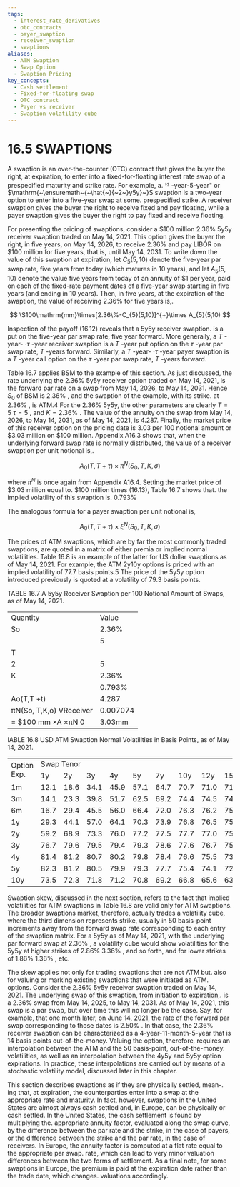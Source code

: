 ```yaml
---
tags:
  - interest_rate_derivatives
  - otc_contracts
  - payer_swaption
  - receiver_swaption
  - swaptions
aliases:
  - ATM Swaption
  - Swap Option
  - Swaption Pricing
key_concepts:
  - Cash settlement
  - Fixed-for-floating swap
  - OTC contract
  - Payer vs receiver
  - Swaption volatility cube
---
```


# 16.5 SWAPTIONS  

A swaption is an over-the-counter (OTC) contract that gives the buyer the right, at expiration, to enter into a fixed-for-floating interest rate swap of a prespecified maturity and strike rate. For example, a. $^{\mathfrak{s}_{2}}$ -year-5-year" or $\mathrm{~\ensuremath~{~\hat{~}{~2~}y5y}~}\$ swaption is a two-year option to enter into a five-year swap at some. prespecified strike. A receiver swaption gives the buyer the right to receive fixed and pay floating, while a payer swaption gives the buyer the right to pay fixed and receive floating.  

For presenting the pricing of swaptions, consider a $\$100$ million $2.36\%$ 5y5y receiver swaption traded on May 14, 2021. This option gives the buyer the right, in five years, on May 14, 2026, to receive $2.36\%$ and pay LIBOR on $\$100$ million for five years, that is, until May 14, 2031. To write down the value of this swaption at expiration, let $C_{5}(5,10)$ denote the five-year par swap rate, five years from today (which matures in 10 years), and let $A_{5}(5,10)$ denote the value five years from today of an annuity of $\$1$ per year, paid on each of the fixed-rate payment dates of a five-year swap starting in five years (and ending in 10 years). Then, in five years, at the expiration of the swaption, the value of receiving $2.36\%$ for five years is,.  

$$
\S100\mathrm{mm}\times[2.36\%-C_{5}(5,10)]^{+}\times A_{5}(5,10)
$$  

Inspection of the payoff (16.12) reveals that a 5y5y receiver swaption. is a put on the five-year par swap rate, five year forward. More generally, a $T$ -year- $\cdot\tau$ -year receiver swaption is a $T$ -year put option on the $\tau$ -year par swap rate, $T$ -years forward. Similarly, a $T$ -year- $\cdot\tau$ -year payer swaption is a $T$ -year call option on the $\tau$ -year par swap rate, $T$ -years forward.  

Table 16.7 applies BSM to the example of this section. As just discussed, the rate underlying the $2.36\%$ 5y5y receiver option traded on May 14, 2021, is the forward par rate on a swap from May 14, 2026, to May 14, 2031. Hence $S_{0}$ of BSM is $2.36\%$ , and the swaption of the example, with its strike. at $2.36\%$ , is ATM.4 For the $2.36\%$ 5y5y, the other parameters are clearly $T=5$ $\tau=5$ , and $K=2.36\%$ . The value of the annuity on the swap from May 14, 2026, to May 14, 2031, as of May 14, 2021, is 4.287. Finally, the market price of this receiver option on the pricing date is 3.03 per 100 notional amount or $\$3.03$ million on $\$100$ million. Appendix A16.3 shows that, when the underlying forward swap rate is normally distributed, the value of a receiver swaption per unit notional is,.  

$$
A_{0}(T,T+\tau)\times\pi^{N}(S_{0},T,K,\sigma)
$$  

where $\pi^{N}$ is once again from Appendix A16.4. Setting the market price of $\$3.03$ million equal to. $\$100$ million times (16.13), Table 16.7 shows that. the implied volatility of this swaption is. $0.793\%$  

The analogous formula for a payer swaption per unit notional is,  

$$
A_{0}(T,T+\tau)\times\xi^{N}(S_{0},T,K,\sigma)
$$  

The prices of ATM swaptions, which are by far the most commonly traded swaptions, are quoted in a matrix of either premia or implied normal volatilities. Table 16.8 is an example of the latter for US dollar swaptions as of May 14, 2021. For example, the ATM 2y10y options is priced with an implied volatility of 77.7 basis points.5 The price of the 5y5y option introduced previously is quoted at a volatility of 79.3 basis points.  

TABLE 16.7  A 5y5y Receiver Swaption per 100 Notional Amount of Swaps, as of May 14, 2021.   


<html><body><table><tr><td>Quantity</td><td>Value</td></tr><tr><td>So</td><td>2.36%</td></tr><tr><td></td><td>5</td></tr><tr><td>T</td><td></td></tr><tr><td>2</td><td>5</td></tr><tr><td>K</td><td>2.36%</td></tr><tr><td></td><td>0.793%</td></tr><tr><td>Ao(T,T +t)</td><td>4.287</td></tr><tr><td>πN(So, T,K,o) VReceiver</td><td>0.007074</td></tr><tr><td>= $100 mm ×A ×πN 0</td><td>3.03mm</td></tr></table></body></html>  

IABLE 16.8 USD ATM Swaption Normal Volatilities in Basis Points, as of May 14, 2021.   


<html><body><table><tr><td rowspan="2">Option Exp.</td><td colspan="11">Swap Tenor</td></tr><tr><td>1y</td><td>2y</td><td>3y</td><td>4y</td><td>5y</td><td>7y</td><td>10y</td><td>12y</td><td>15y</td><td>20y</td><td>30y</td></tr><tr><td>1m</td><td>12.1</td><td>18.6</td><td>34.1</td><td>45.9</td><td>57.1</td><td>64.7</td><td>70.7</td><td>71.0</td><td>71.1</td><td>71.3</td><td>71.5</td></tr><tr><td>3m</td><td>14.1</td><td>23.3</td><td>39.8</td><td>51.7</td><td>62.5</td><td>69.2</td><td>74.4</td><td>74.5</td><td>74.4</td><td>74.3</td><td>74.3</td></tr><tr><td>6m</td><td>16.7</td><td>29.4</td><td>45.5</td><td>56.0</td><td>66.4</td><td>72.0</td><td>76.3</td><td>76.2</td><td>75.8</td><td>75.6</td><td>75.3</td></tr><tr><td>1y</td><td>29.3</td><td>44.1</td><td>57.0</td><td>64.1</td><td>70.3</td><td>73.9</td><td>76.8</td><td>76.5</td><td>75.8</td><td>75.0</td><td>74.2</td></tr><tr><td>2y</td><td>59.2</td><td>68.9</td><td>73.3</td><td>76.0</td><td>77.2</td><td>77.5</td><td>77.7</td><td>77.0</td><td>75.7</td><td>74.1</td><td>72.9</td></tr><tr><td>3y</td><td>76.7</td><td>79.6</td><td>79.5</td><td>79.4</td><td>79.3</td><td>78.6</td><td>77.6</td><td>76.7</td><td>75.1</td><td>72.8</td><td>71.2</td></tr><tr><td>4y</td><td>81.4</td><td>81.2</td><td>80.7</td><td>80.2</td><td>79.8</td><td>78.4</td><td>76.6</td><td>75.5</td><td>73.7</td><td>71.3</td><td>69.4</td></tr><tr><td>5y</td><td>82.3</td><td>81.2</td><td>80.5</td><td>79.9</td><td>79.3</td><td>77.7</td><td>75.4</td><td>74.1</td><td>72.2</td><td>69.9</td><td>67.5</td></tr><tr><td>10y</td><td>73.5</td><td>72.3</td><td>71.8</td><td>71.2</td><td>70.8</td><td>69.2</td><td>66.8</td><td>65.6</td><td>63.8</td><td>61.6</td><td>59.4</td></tr></table></body></html>  

Swaption skew, discussed in the next section, refers to the fact that implied volatilities for ATM swaptions in Table 16.8 are valid only for ATM swaptions. The broader swaptions market, therefore, actually trades a volatility cube, where the third dimension represents strike, usually in 50 basis-point increments away from the forward swap rate corresponding to each entry of the swaption matrix. For a 5y5y as of May 14, 2021, with the underlying par forward swap at $2.36\%$ , a volatility cube would show volatilities for the 5y5y at higher strikes of $2.86\%$ $3.36\%$ , and so forth, and for lower strikes of $1.86\%$ $1.36\%$ , etc.  

The skew applies not only for trading swaptions that are not ATM but. also for valuing or marking existing swaptions that were initiated as ATM. options. Consider the $2.36\%$ 5y5y receiver swaption traded on May 14, 2021. The underlying swap of this swaption, from initiation to expiration,. is a $2.36\%$ swap from May 14, 2025, to May 14, 2031. As of May 14, 2021, this swap is a par swap, but over time this will no longer be the case. Say, for example, that one month later, on June 14, 2021, the rate of the forward par swap corresponding to those dates is $2.50\%$ . In that case, the $2.36\%$ receiver swaption can be characterized as a 4-year-11-month-5-year that is 14 basis points out-of-the-money. Valuing the option, therefore, requires an interpolation between the ATM and the 50 basis-point, out-of-the-money. volatilities, as well as an interpolation between the 4y5y and 5y5y option expirations. In practice, these interpolations are carried out by means of a stochastic volatility model, discussed later in this chapter.  

This section describes swaptions as if they are physically settled, mean-. ing that, at expiration, the counterparties enter into a swap at the appropriate rate and maturity. In fact, however, swaptions in the United States are almost always cash settled and, in Europe, can be physically or cash settled. In the United States, the cash settlement is found by multiplying the. appropriate annuity factor, evaluated along the swap curve, by the difference between the par rate and the strike, in the case of payers, or the difference between the strike and the par rate, in the case of receivers. In Europe, the annuity factor is computed at a flat rate equal to the appropriate par swap. rate, which can lead to very minor valuation differences between the two forms of settlement. As a final note, for some swaptions in Europe, the premium is paid at the expiration date rather than the trade date, which changes. valuations accordingly.  
